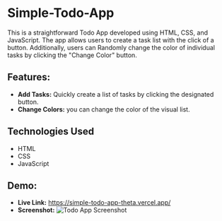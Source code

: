 # Simple-Todo-App

This is a straightforward Todo App developed using HTML, CSS, and JavaScript. The app allows users to create a task list with the click of a button. Additionally, users can Randomly change the color of individual tasks by clicking the "Change Color" button.

## Features:

- **Add Tasks:** Quickly create a list of tasks by clicking the designated button.
- **Change Colors:** you can change the color of the visual list.

## Technologies Used

- HTML
- CSS
- JavaScript

## Demo:

- **Live Link:** https://simple-todo-app-theta.vercel.app/
- **Screenshot:** ![Todo App Screenshot](https://github.com/fokhrul2029/Simple-Todo-App/assets/105439053/02079a4b-6402-49bd-ae90-b203d0207229)
